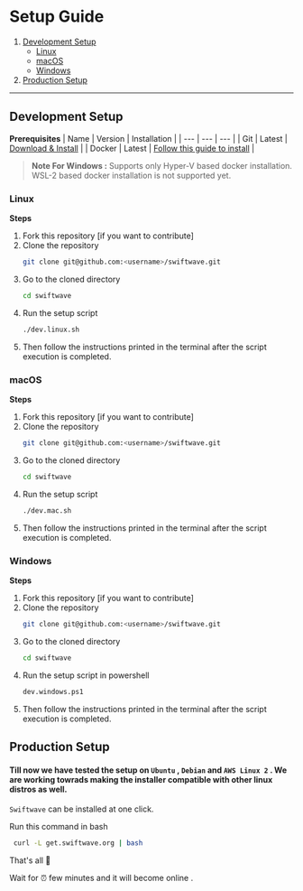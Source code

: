 # Setup Guide
1. [Development Setup](#development-setup)
    - [Linux](#linux)
    - [macOS](#macos)
    - [Windows](#windows)
2. [Production Setup](#production-setup)
---

## Development Setup
**Prerequisites**
|  Name | Version | Installation |
| --- | --- | --- |
| Git | Latest | [Download & Install](https://git-scm.com/downloads) |
| Docker | Latest | [Follow this guide to install](https://docs.docker.com/engine/install/) |

> **Note For Windows :** Supports only Hyper-V based docker installation. WSL-2 based docker installation is not supported yet.

### Linux
**Steps**
1. Fork this repository [if you want to contribute]
2. Clone the repository
    ```bash
    git clone git@github.com:<username>/swiftwave.git
    ```
3. Go to the cloned directory
    ```bash
    cd swiftwave
    ```
4. Run the setup script
    ```bash
    ./dev.linux.sh
    ```
5. Then follow the instructions printed in the terminal after the script execution is completed.

### macOS
**Steps**
1. Fork this repository [if you want to contribute]
2. Clone the repository
    ```bash
    git clone git@github.com:<username>/swiftwave.git
    ```
3. Go to the cloned directory
    ```bash
    cd swiftwave
    ```
4. Run the setup script
    ```bash
    ./dev.mac.sh
    ```
5. Then follow the instructions printed in the terminal after the script execution is completed.

### Windows
**Steps**
1. Fork this repository [if you want to contribute]
2. Clone the repository
    ```bash
    git clone git@github.com:<username>/swiftwave.git
    ```
3. Go to the cloned directory
    ```bash
    cd swiftwave
    ```
4. Run the setup script in powershell
    ```bash
    dev.windows.ps1
    ```
5. Then follow the instructions printed in the terminal after the script execution is completed.



## Production Setup
#### Till now we have tested the setup on `Ubuntu` , `Debian` and `AWS Linux 2` . We are working towrads making the installer compatible with other linux distros as well.

`Swiftwave` can be installed at one click.

Run this command in bash
```bash
 curl -L get.swiftwave.org | bash
```

That's all 🍻

Wait for ⏰  few minutes and it will become online .